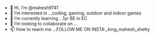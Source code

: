 - 👋 Hi, I’m @mahesh9741
- 👀 I’m interested in ...coding, gaming, outdoor and indoor games 
- 🌱 I’m currently learning ...1yr BE in EC
- 💞️ I’m looking to collaborate on ...
- 📫 How to reach me ...FOLLOW ME ON INSTA:_king_mahesh_shetty

<!---
mahesh9741/mahesh9741 is a ✨ special ✨ repository because its `README.md` (this file) appears on your GitHub profile.
You can click the Preview link to take a look at your changes.
--->
